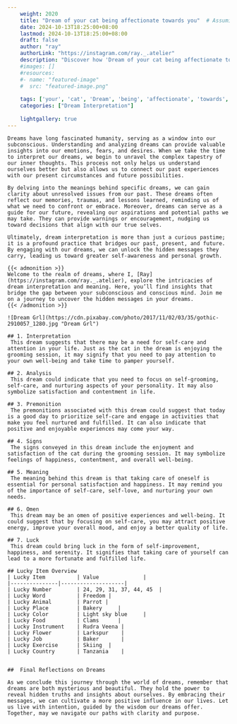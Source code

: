 ```yaml
---
    weight: 2020
    title: "Dream of your cat being affectionate towards you"  # Assuming 'title' column exists
    date: 2024-10-13T18:25:00+08:00
    lastmod: 2024-10-13T18:25:00+08:00
    draft: false
    author: "ray"
    authorLink: "https://instagram.com/ray._.atelier"
    description: "Discover how 'Dream of your cat being affectionate towards you' can interpret your future and uncover its significant meanings in your life."
    #images: []
    #resources:
    #- name: "featured-image"
    #  src: "featured-image.png"
    
    tags: ['your', 'cat', 'Dream', 'being', 'affectionate', 'towards', 'of', 'you']
    categories: ["Dream Interpretation"]
    
    lightgallery: true
---
```

    
    Dreams have long fascinated humanity, serving as a window into our subconscious. Understanding and analyzing dreams can provide valuable insights into our emotions, fears, and desires. When we take the time to interpret our dreams, we begin to unravel the complex tapestry of our inner thoughts. This process not only helps us understand ourselves better but also allows us to connect our past experiences with our present circumstances and future possibilities.
    
    By delving into the meanings behind specific dreams, we can gain clarity about unresolved issues from our past. These dreams often reflect our memories, traumas, and lessons learned, reminding us of what we need to confront or embrace. Moreover, dreams can serve as a guide for our future, revealing our aspirations and potential paths we may take. They can provide warnings or encouragement, nudging us toward decisions that align with our true selves.
    
    Ultimately, dream interpretation is more than just a curious pastime; it is a profound practice that bridges our past, present, and future. By engaging with our dreams, we can unlock the hidden messages they carry, leading us toward greater self-awareness and personal growth.
    
    {{< admonition >}}
    Welcome to the realm of dreams, where I, [Ray](https://instagram.com/ray._.atelier), explore the intricacies of dream interpretation and meaning. Here, you’ll find insights that bridge the gap between your subconscious and conscious mind. Join me on a journey to uncover the hidden messages in your dreams.
    {{< /admonition >}}
    
    ![Dream Grl](https://cdn.pixabay.com/photo/2017/11/02/03/35/gothic-2910057_1280.jpg "Dream Grl")
    
    ## 1. Interpretation
     This dream suggests that there may be a need for self-care and attention in your life. Just as the cat in the dream is enjoying the grooming session, it may signify that you need to pay attention to your own well-being and take time to pamper yourself.
    
    ## 2. Analysis
     This dream could indicate that you need to focus on self-grooming, self-care, and nurturing aspects of your personality. It may also symbolize satisfaction and contentment in life.
    
    ## 3. Premonition
     The premonitions associated with this dream could suggest that today is a good day to prioritize self-care and engage in activities that make you feel nurtured and fulfilled. It can also indicate that positive and enjoyable experiences may come your way.
    
    ## 4. Signs
     The signs conveyed in this dream include the enjoyment and satisfaction of the cat during the grooming session. It may symbolize feelings of happiness, contentment, and overall well-being.
    
    ## 5. Meaning
     The meaning behind this dream is that taking care of oneself is essential for personal satisfaction and happiness. It may remind you of the importance of self-care, self-love, and nurturing your own needs.
    
    ## 6. Omen
     This dream may be an omen of positive experiences and well-being. It could suggest that by focusing on self-care, you may attract positive energy, improve your overall mood, and enjoy a better quality of life.
    
    ## 7. Luck
     This dream could bring luck in the form of self-improvement, happiness, and serenity. It signifies that taking care of yourself can lead to a more fortunate and fulfilled life.
    
    ## Lucky Item Overview
    | Lucky Item          | Value              |
    |---------------|--------------------|
    | Lucky Number        | 24, 29, 31, 37, 44, 45  |
    | Lucky Word          | Freedom |
    | Lucky Animal        | Parrot |
    | Lucky Place         | Bakery     |
    | Lucky Color         | Light sky blue     |
    | Lucky Food          | Clams      |
    | Lucky Instrument    | Rudra Veena |
    | Lucky Flower        | Larkspur    |
    | Lucky Job           | Baker       |
    | Lucky Exercise      | Skiing  |
    | Lucky Country       | Tanzania    |
    
    
    ##  Final Reflections on Dreams
    
    As we conclude this journey through the world of dreams, remember that dreams are both mysterious and beautiful. They hold the power to reveal hidden truths and insights about ourselves. By embracing their messages, we can cultivate a more positive influence in our lives. Let us live with intention, guided by the wisdom our dreams offer. Together, may we navigate our paths with clarity and purpose.
    